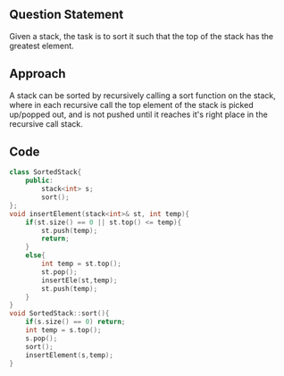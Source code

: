 ## Question Statement
Given a stack, the task is to sort it such that the top of the stack has the greatest element.
## Approach
A stack can be sorted by recursively calling a sort function on the stack, where in each recursive call the top element of the stack is picked up/popped out, and is not pushed until it reaches it's right place in the recursive call stack.
## Code
```cpp
class SortedStack{
	public:
		stack<int> s;
		sort();
};
void insertElement(stack<int>& st, int temp){
	if(st.size() == 0 || st.top() <= temp){
		st.push(temp);
		return;
	}
	else{
		int temp = st.top();
		st.pop();
		insertEle(st,temp);
		st.push(temp);
	}
}
void SortedStack::sort(){
	if(s.size() == 0) return;
	int temp = s.top();
	s.pop();
	sort();
	insertElement(s,temp);
}
```